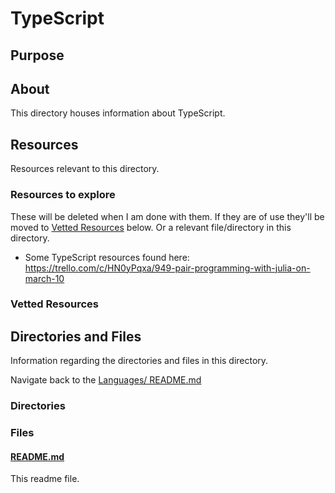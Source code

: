 # TypeScript

## Purpose

<!-- The purpose of this directory is to [...]. -->

## About

This directory houses information about TypeScript.

<!-- [Some information about this directory.] -->

## Resources

Resources relevant to this directory.

### Resources to explore

These will be deleted when I am done with them. If they are of use they'll be moved to [Vetted Resources](#vetted-resources) below. Or a relevant file/directory in this directory.

- Some TypeScript resources found here:
  https://trello.com/c/HN0yPqxa/949-pair-programming-with-julia-on-march-10

### Vetted Resources

## Directories and Files

Information regarding the directories and files in this directory.

Navigate back to the [Languages/ README.md](../README.md)

### Directories

<!-- #### [directory_name/](./path_to_directory)

[About_this_directory.]

[More_info_about_this_directory.]

The [directory_name/ README.md](./directory_name/README.md) file. -->

### Files

<!-- #### [name_of_other_file_in_here.extension]()

[About_this_file.]

[More_info_about_this_file.] -->

#### [README.md](./README.md)

This readme file.

